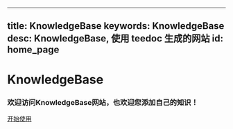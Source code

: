 
---
title: KnowledgeBase
keywords: KnowledgeBase
desc: KnowledgeBase, 使用 teedoc 生成的网站
id: home_page
---




<div>
    <h1><span>KnowledgeBase</span></h1>
    <h3>欢迎访问KnowledgeBase网站，也欢迎您添加自己的知识！</h3>
</div>
<div id="big_btn_wrapper">
    <div class="big_btn">
        <a href="/get_started/zh/">开始使用</a>
    </div>
</div>

